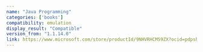 ```yaml
---
name: "Java Programming"
categories: ['books']
compatibility: emulation
display_result: "Compatible"
version_from: "1.1.14.0"
link: https://www.microsoft.com/store/productId/9NHVRHCM59ZX?ocid=pdpshare
---
```

